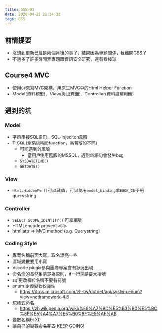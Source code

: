 ```yaml
---
title: GSS-03
date: 2020-04-21 21:34:32
tags: GSS
---
```


## 前情提要

- 沒想到更新已經是兩個月後的事了，結果因為專題關係，我離開GSS了
- 不過多了許多時間弄專題跟資訊安全研究，還有看棒球

## Course4 MVC

- 使用`C#`來寫MVC架構，用原生MVC中的Html Helper Function
- Model(資料模型)、View(秀出頁面)、Controller(資料邏輯判斷)


## 遇到的坑

### Model

- 字串串接SQL語句，SQL-injeciton風險
- T-SQL(拿系統時間function，新舊版的不同)
    - 可能遇到的風險
        - 當用戶使用舊版的MSSQL，遇到新語句會發生bug
    - `SYSDATETIME()`
    - `GETDATE()`

### View

- `Html.HiddenFor()`可以藏值，可以使用`model_binding`拿`BOOK_ID`不用querystring

### Controller

- `SELECT SCOPE_IDENTITY()` 可拿編號
- HTMLencode prevent `<BR>`
- html attr => MVC method (e.g. Querystring)

### Coding Style

- 專案名稱前面大寫，取名漂亮一些
- 區域變數要用小寫
- Vscode plugin參與團隊專案會有狀況出現
- 命名命的長然後清楚為原則，if一行還是要大括號
- sql更改欄位名稱不要有符號
- enum 定義變數較彈性
    - https://docs.microsoft.com/zh-tw/dotnet/api/system.enum?view=netframework-4.8
- 駝峰式命名
    - https://zh.wikipedia.org/wiki/%E9%A7%9D%E5%B3%B0%E5%BC%8F%E5%A4%A7%E5%B0%8F%E5%AF%AB
- 變數名稱~~bi~~ XD
- ~~讓自己的變數命名死去~~ KEEP GOING!

